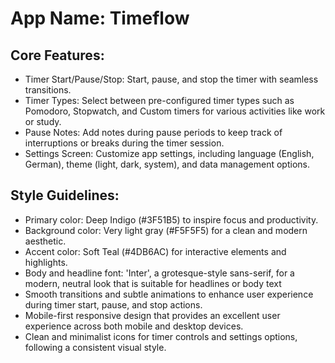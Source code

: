 # **App Name**: Timeflow

## Core Features:

- Timer Start/Pause/Stop: Start, pause, and stop the timer with seamless transitions.
- Timer Types: Select between pre-configured timer types such as Pomodoro, Stopwatch, and Custom timers for various activities like work or study.
- Pause Notes: Add notes during pause periods to keep track of interruptions or breaks during the timer session.
- Settings Screen: Customize app settings, including language (English, German), theme (light, dark, system), and data management options.

## Style Guidelines:

- Primary color: Deep Indigo (#3F51B5) to inspire focus and productivity.
- Background color: Very light gray (#F5F5F5) for a clean and modern aesthetic.
- Accent color: Soft Teal (#4DB6AC) for interactive elements and highlights.
- Body and headline font: 'Inter', a grotesque-style sans-serif, for a modern, neutral look that is suitable for headlines or body text
- Smooth transitions and subtle animations to enhance user experience during timer start, pause, and stop actions.
- Mobile-first responsive design that provides an excellent user experience across both mobile and desktop devices.
- Clean and minimalist icons for timer controls and settings options, following a consistent visual style.
